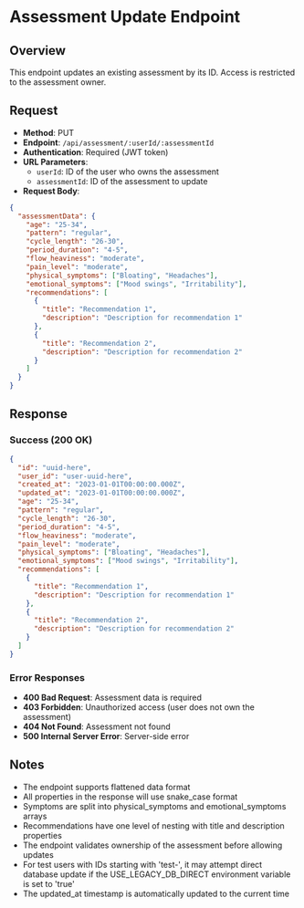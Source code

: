# Assessment Update Endpoint

## Overview
This endpoint updates an existing assessment by its ID. Access is restricted to the assessment owner.

## Request
- **Method**: PUT
- **Endpoint**: `/api/assessment/:userId/:assessmentId`
- **Authentication**: Required (JWT token)
- **URL Parameters**:
  - `userId`: ID of the user who owns the assessment
  - `assessmentId`: ID of the assessment to update
- **Request Body**:
```json
{
  "assessmentData": {
    "age": "25-34",
    "pattern": "regular",
    "cycle_length": "26-30",
    "period_duration": "4-5", 
    "flow_heaviness": "moderate",
    "pain_level": "moderate",
    "physical_symptoms": ["Bloating", "Headaches"],
    "emotional_symptoms": ["Mood swings", "Irritability"],
    "recommendations": [
      {
        "title": "Recommendation 1",
        "description": "Description for recommendation 1"
      },
      {
        "title": "Recommendation 2",
        "description": "Description for recommendation 2"
      }
    ]
  }
}
```

## Response

### Success (200 OK)
```json
{
  "id": "uuid-here",
  "user_id": "user-uuid-here",
  "created_at": "2023-01-01T00:00:00.000Z",
  "updated_at": "2023-01-01T00:00:00.000Z",
  "age": "25-34",
  "pattern": "regular",
  "cycle_length": "26-30",
  "period_duration": "4-5",
  "flow_heaviness": "moderate",
  "pain_level": "moderate",
  "physical_symptoms": ["Bloating", "Headaches"],
  "emotional_symptoms": ["Mood swings", "Irritability"],
  "recommendations": [
    {
      "title": "Recommendation 1",
      "description": "Description for recommendation 1"
    },
    {
      "title": "Recommendation 2",
      "description": "Description for recommendation 2"
    }
  ]
}
```

### Error Responses
- **400 Bad Request**: Assessment data is required
- **403 Forbidden**: Unauthorized access (user does not own the assessment)
- **404 Not Found**: Assessment not found
- **500 Internal Server Error**: Server-side error

## Notes
- The endpoint supports flattened data format
- All properties in the response will use snake_case format
- Symptoms are split into physical_symptoms and emotional_symptoms arrays
- Recommendations have one level of nesting with title and description properties
- The endpoint validates ownership of the assessment before allowing updates
- For test users with IDs starting with 'test-', it may attempt direct database update if the USE_LEGACY_DB_DIRECT environment variable is set to 'true'
- The updated_at timestamp is automatically updated to the current time 